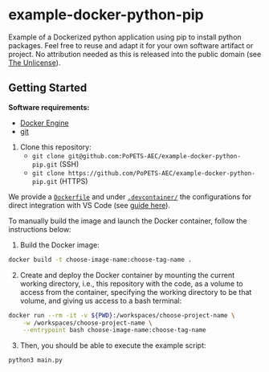 # example-docker-python-pip

Example of a Dockerized python application using pip to install python packages.
Feel free to reuse and adapt it for your own software artifact or project. No
attribution needed as this is released into the public domain (see [The
Unlicense](LICENSE)).

## Getting Started

**Software requirements:**
- [Docker Engine](https://docs.docker.com/engine/install/)
- [git](https://git-scm.com/downloads)

1. Clone this repository:
   - `git clone git@github.com:PoPETS-AEC/example-docker-python-pip.git` (SSH)
   - `git clone https://github.com/PoPETS-AEC/example-docker-python-pip.git` (HTTPS)

We provide a [`Dockerfile`](./Dockerfile) and under
[`.devcontainer/`](.devcontainer/) the configurations for direct integration
with VS Code (see [guide
here](https://github.com/PoPETS-AEC/examples-and-other-resources?tab=readme-ov-file#vs-code-and-docker-integration)).

To manually build the image and launch the Docker container, follow the
instructions below:

1. Build the Docker image:
```bash
docker build -t choose-image-name:choose-tag-name .
```

2. Create and deploy the Docker container by mounting the current working
   directory, i.e., this repository with the code, as a volume to access from
   the container, specifying the working directory to be that volume, and giving
   us access to a bash terminal:
```bash
docker run --rm -it -v ${PWD}:/workspaces/choose-project-name \
    -w /workspaces/choose-project-name \
    --entrypoint bash choose-image-name:choose-tag-name
```

3. Then, you should be able to execute the example script:
```bash
python3 main.py
```
